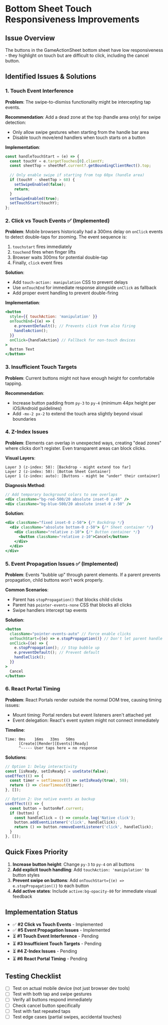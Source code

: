 # Bottom Sheet Touch Responsiveness Improvements

## Issue Overview
The buttons in the GameActionSheet bottom sheet have low responsiveness - they highlight on touch but are difficult to click, including the cancel button.

## Identified Issues & Solutions

### 1. Touch Event Interference
**Problem**: The swipe-to-dismiss functionality might be intercepting tap events.

**Recommendation**: Add a dead zone at the top (handle area only) for swipe detection:
- Only allow swipe gestures when starting from the handle bar area
- Disable touch move/end handlers when touch starts on a button

**Implementation**:
```jsx
const handleTouchStart = (e) => {
  const touchY = e.targetTouches[0].clientY;
  const sheetTop = sheetRef.current?.getBoundingClientRect().top;
  
  // Only enable swipe if starting from top 60px (handle area)
  if (touchY - sheetTop > 60) {
    setSwipeEnabled(false);
    return;
  }
  setSwipeEnabled(true);
  setTouchStart(touchY);
};
```

### 2. Click vs Touch Events ✅ (Implemented)
**Problem**: Mobile browsers historically had a 300ms delay on `onClick` events to detect double-taps for zooming. The event sequence is:
1. `touchstart` fires immediately
2. `touchend` fires when finger lifts
3. Browser waits 300ms for potential double-tap
4. Finally, `click` event fires

**Solution**:
- Add `touch-action: manipulation` CSS to prevent delays
- Use `onTouchEnd` for immediate response alongside `onClick` as fallback
- Add proper event handling to prevent double-firing

**Implementation**:
```jsx
<button 
  style={{ touchAction: 'manipulation' }}
  onTouchEnd={(e) => {
    e.preventDefault(); // Prevents click from also firing
    handleAction();
  }}
  onClick={handleAction} // Fallback for non-touch devices
>
  Button Text
</button>
```

### 3. Insufficient Touch Targets
**Problem**: Current buttons might not have enough height for comfortable tapping.

**Recommendation**:
- Increase button padding from `py-3` to `py-4` (minimum 44px height per iOS/Android guidelines)
- Add `-mx-2 px-2` to extend the touch area slightly beyond visual boundaries

### 4. Z-Index Issues
**Problem**: Elements can overlap in unexpected ways, creating "dead zones" where clicks don't register. Even transparent areas can block clicks.

**Visual Layers**:
```
Layer 3 (z-index: 50): [Backdrop - might extend too far]
Layer 2 (z-index: 50): [Bottom Sheet Container]
Layer 1 (z-index: auto): [Buttons - might be "under" their container]
```

**Diagnosis Method**:
```jsx
// Add temporary background colors to see overlaps
<div className="bg-red-500/20 absolute inset-0 z-40" />
<div className="bg-blue-500/20 absolute inset-0 z-50" />
```

**Solution**:
```jsx
<div className="fixed inset-0 z-50"> {/* Backdrop */}
  <div className="absolute bottom-0 z-50"> {/* Sheet container */}
    <div className="relative z-10"> {/* Button container */}
      <button className="relative z-10">Cancel</button>
    </div>
  </div>
</div>
```

### 5. Event Propagation Issues ✅ (Implemented)
**Problem**: Events "bubble up" through parent elements. If a parent prevents propagation, child buttons won't work properly.

**Common Scenarios**:
- Parent has `stopPropagation()` that blocks child clicks
- Parent has `pointer-events-none` CSS that blocks all clicks
- Swipe handlers intercept tap events

**Solution**:
```jsx
<button 
  className="pointer-events-auto" // Force enable clicks
  onTouchStart={(e) => e.stopPropagation()} // Don't let parent handle
  onClick={(e) => {
    e.stopPropagation(); // Stop bubble up
    e.preventDefault(); // Prevent default
    handleClick();
  }}
>
  Cancel
</button>
```

### 6. React Portal Timing
**Problem**: React Portals render outside the normal DOM tree, causing timing issues:
- Mount timing: Portal renders but event listeners aren't attached yet
- Event delegation: React's event system might not connect immediately

**Timeline**:
```
Time: 0ms    16ms   33ms   50ms
      [Create][Render][Events][Ready]
      ^----- User taps here = no response
```

**Solutions**:
```jsx
// Option 1: Delay interactivity
const [isReady, setIsReady] = useState(false);
useEffect(() => {
  const timer = setTimeout(() => setIsReady(true), 50);
  return () => clearTimeout(timer);
}, []);

// Option 2: Use native events as backup
useEffect(() => {
  const button = buttonRef.current;
  if (button) {
    const handleClick = () => console.log('Native click');
    button.addEventListener('click', handleClick);
    return () => button.removeEventListener('click', handleClick);
  }
}, []);
```

## Quick Fixes Priority

1. **Increase button height**: Change `py-3` to `py-4` on all buttons
2. **Add explicit touch handling**: Add `touchAction: 'manipulation'` to button styles
3. **Prevent swipe on buttons**: Add `onTouchStart={(e) => e.stopPropagation()}` to each button
4. **Add active states**: Include `active:bg-opacity-80` for immediate visual feedback

## Implementation Status

- ✅ **#2 Click vs Touch Events** - Implemented
- ✅ **#5 Event Propagation Issues** - Implemented
- ⏳ **#1 Touch Event Interference** - Pending
- ⏳ **#3 Insufficient Touch Targets** - Pending
- ⏳ **#4 Z-Index Issues** - Pending
- ⏳ **#6 React Portal Timing** - Pending

## Testing Checklist

- [ ] Test on actual mobile device (not just browser dev tools)
- [ ] Test with both tap and swipe gestures
- [ ] Verify all buttons respond immediately
- [ ] Check cancel button specifically
- [ ] Test with fast repeated taps
- [ ] Test edge cases (partial swipes, accidental touches)